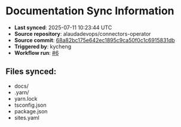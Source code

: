 # Documentation Sync Information

- **Last synced**: 2025-07-11 10:23:44 UTC
- **Source repository**: alaudadevops/connectors-operator
- **Source commit**: [68a82bc175e642ec1895c9ca50f0c1c6915831db](https://github.com/alaudadevops/connectors-operator/commit/68a82bc175e642ec1895c9ca50f0c1c6915831db)
- **Triggered by**: kycheng
- **Workflow run**: [#6](https://github.com/alaudadevops/connectors-operator/actions/runs/16217760440)

## Files synced:
- docs/
- .yarn/
- yarn.lock
- tsconfig.json
- package.json
- sites.yaml
